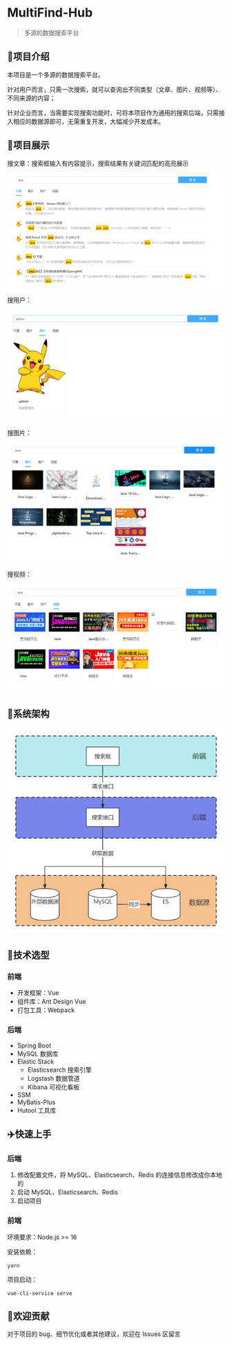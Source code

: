 # MultiFind-Hub

> 多源的数据搜索平台

## 💎项目介绍

本项目是一个多源的数据搜索平台。

针对用户而言，只需一次搜索，就可以查询出不同类型（文章、图片、视频等）、不同来源的内容；

针对企业而言，当需要实现搜索功能时，可将本项目作为通用的搜索后端，只需接入相应的数据源即可，无需重复开发，大幅减少开发成本。

## 🚀项目展示

搜文章：搜索框输入有内容提示，搜索结果有关键词匹配的高亮展示

![主页](image/post.png)

搜用户：

![接口文档](image/user.png)

搜图片：

![主页](image/picture.png)

搜视频：

![主页](image/video.png)

## 🚩系统架构

![系统架构图](image/architecture.png)

## 🔧技术选型

### 前端

- 开发框架：Vue
- 组件库：Ant Design Vue
- 打包工具：Webpack

### 后端

- Spring Boot
- MySQL 数据库
- Elastic Stack
  - Elasticsearch 搜索引擎
  - Logstash 数据管道
  - Kibana 可视化看板
- SSM
- MyBatis-Plus
- Hutool 工具库

## ✈️快速上手

### 后端

1. 修改配置文件，将 MySQL、Elasticsearch、Redis 的连接信息修改成你本地的
2. 启动 MySQL、Elasticsearch、Redis
3. 启动项目

### 前端

环境要求：Node.js >= 16

安装依赖：

```
yarn
```

项目启动：

```
vue-cli-service serve
```

## 🤝欢迎贡献

对于项目的 bug、细节优化或者其他建议，欢迎在 Issues 区留言